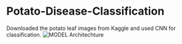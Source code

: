 # Potato-Disease-Classification
Downloaded the potato leaf images from Kaggle and used CNN for classification.
![MODEL Architechture](https://user-images.githubusercontent.com/96534007/178957079-547e98e7-175c-4148-9758-92ea2fe2a29e.jpeg)
